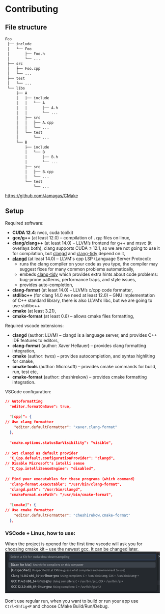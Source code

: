 # Contributing

## File structure

```
Foo
 ├── include
 │   └── Foo
 │       ├── Foo.h
 │       └── ...
 ├── src
 │   ├── Foo.cpp
 │   └── ...
 ├── test
 │   └── ...
 └── libs
     ├── A
     │   ├── include
     │   │   └── A
     │   │       ├── A.h
     │   │       └── ...
     │   ├── src
     │   │   ├── A.cpp
     │   │   └── ...
     │   └── test
     │       └── ...
     └── B
         ├── include
         │   └── B
         │       ├── B.h
         │       └── ...
         ├── src
         │   ├── B.cpp
         │   └── ...
         └── test
             └── ...
```

https://github.com/Jamagas/CMake

## Setup
Required software:
- **CUDA 12.4**: nvcc, cuda toolkit
- **gcc/g++** (at least 12.0) – compilation of `.cpp` files on linux, 
- **clang/clang++** (at least 14.0) – LLVM’s frontend for g++ and msvc (it overlays both), clang supports CUDA $\leq$ 12.1, so we are not going to use it for compilation, but [clangd](https://clangd.llvm.org/features) and [clang-tidy](https://clang.llvm.org/extra/clang-tidy/) depend on it,
- [**clangd**](https://clangd.llvm.org/features) (at least 14.0) – LLVM's cpp LSP (Language Server Protocol):
  - runs the clang compiler on your code as you type, the compiler may suggest fixes for many common problems automatically,
  - embeds [clang-tidy](https://clang.llvm.org/extra/clang-tidy/) which provides extra hints about code problems: bug-prone patterns, performance traps, and style issues,
  - provides auto-completion,
- **clang-format** (at least 14.0) – LLVM’s c/cpp code formatter,
- **stdlibc++** (for clang 14.0 we need at least 12.0) – GNU implementation of C++ standard library, there is also LLVM’s libc, but we are going to use stdlibc++
- **cmake** (at least 3.21),
- **cmake-format** (at least 0.6) – allows cmake files formatting,

Required vscode extensions:
- **clangd** (author: LLVM) – clangd is a language server, and provides C++ IDE features to editors,
- **clang-format** (author: Xaver Hellauer) – provides clang formatting integration,
- **cmake** (author: twxs) – provides autocompletion, and syntax highliting for cmake,
- **cmake tools** (author: Microsoft) – provides cmake commands for build, run, test etc,
- **cmake-format** (author: cheshirekow) – provides cmake formatting integration.

VSCode configuration:

```json
// Autoformatting
  "editor.formatOnSave": true,

  "[cpp]": {
// Use clang formatter
    "editor.defaultFormatter": "xaver.clang-format"
  },

  "cmake.options.statusBarVisibility": "visible",

// Set clangd as default provider
  "C_Cpp.default.configurationProvider": "clangd",
// Disable Microsoft's intelli sense
  "C_Cpp.intelliSenseEngine": "disabled",

// Find your executables for these programs (which command)
  "clang-format.executable": "/usr/bin/clang-format",
  "clangd.path": "/usr/bin/clangd",
  "cmakeFormat.exePath": "/usr/bin/cmake-format",

  "[cmake]": {
// Use cmake formatter
    "editor.defaultFormatter": "cheshirekow.cmake-format"
  },
```

### VSCode + Linux, how to use:
When the project is opened for the first time vscode will ask you for choosing cmake kit – use the newest gcc. It can be changed later.
<img src="img/vscode-cmake-kit.png" />


Don’t use regular run, when you want to build or run your app use `Ctrl+Shfig+P` and choose CMake Build/Run/Debug.